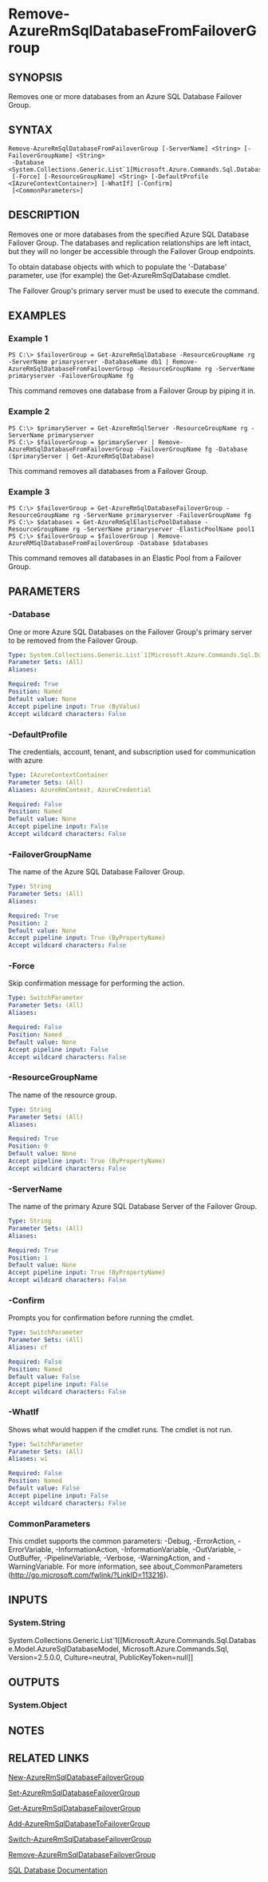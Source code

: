 ﻿---
external help file: Microsoft.Azure.Commands.Sql.dll-Help.xml
Module Name: AzureRM.Sql
online help: https://docs.microsoft.com/en-us/powershell/module/azurerm.sql/remove-azurermsqldatabasefromfailovergroup
schema: 2.0.0
---

# Remove-AzureRmSqlDatabaseFromFailoverGroup

## SYNOPSIS
Removes one or more databases from an Azure SQL Database Failover Group.

## SYNTAX

```
Remove-AzureRmSqlDatabaseFromFailoverGroup [-ServerName] <String> [-FailoverGroupName] <String>
 -Database <System.Collections.Generic.List`1[Microsoft.Azure.Commands.Sql.Database.Model.AzureSqlDatabaseModel]>
 [-Force] [-ResourceGroupName] <String> [-DefaultProfile <IAzureContextContainer>] [-WhatIf] [-Confirm]
 [<CommonParameters>]
```

## DESCRIPTION
Removes one or more databases from the specified Azure SQL Database Failover Group. The databases and replication relationships are left intact, but they will no longer be accessible through the Failover Group endpoints.

To obtain database objects with which to populate the '-Database' parameter, use (for example) the Get-AzureRmSqlDatabase cmdlet.

The Failover Group's primary server must be used to execute the command.

## EXAMPLES

### Example 1
```
PS C:\> $failoverGroup = Get-AzureRmSqlDatabase -ResourceGroupName rg -ServerName primaryserver -DatabaseName db1 | Remove-AzureRmSqlDatabaseFromFailoverGroup -ResourceGroupName rg -ServerName primaryserver -FailoverGroupName fg
```

This command removes one database from a Failover Group by piping it in.

### Example 2
```
PS C:\> $primaryServer = Get-AzureRmSqlServer -ResourceGroupName rg -ServerName primaryserver
PS C:\> $failoverGroup = $primaryServer | Remove-AzureRmSqlDatabaseFromFailoverGroup -FailoverGroupName fg -Database ($primaryServer | Get-AzureRmSqlDatabase)
```

This command removes all databases from a Failover Group.

### Example 3
```
PS C:\> $failoverGroup = Get-AzureRmSqlDatabaseFailoverGroup -ResourceGroupName rg -ServerName primaryserver -FailoverGroupName fg
PS C:\> $databases = Get-AzureRmSqlElasticPoolDatabase -ResourceGroupName rg -ServerName primaryserver -ElasticPoolName pool1
PS C:\> $failoverGroup = $failoverGroup | Remove-AzureRMSqlDatabaseFromFailoverGroup -Database $databases
```

This command removes all databases in an Elastic Pool from a Failover Group.

## PARAMETERS

### -Database
One or more Azure SQL Databases on the Failover Group's primary server to be removed from the Failover Group.

```yaml
Type: System.Collections.Generic.List`1[Microsoft.Azure.Commands.Sql.Database.Model.AzureSqlDatabaseModel]
Parameter Sets: (All)
Aliases: 

Required: True
Position: Named
Default value: None
Accept pipeline input: True (ByValue)
Accept wildcard characters: False
```

### -DefaultProfile
The credentials, account, tenant, and subscription used for communication with azure

```yaml
Type: IAzureContextContainer
Parameter Sets: (All)
Aliases: AzureRmContext, AzureCredential

Required: False
Position: Named
Default value: None
Accept pipeline input: False
Accept wildcard characters: False
```

### -FailoverGroupName
The name of the Azure SQL Database Failover Group.

```yaml
Type: String
Parameter Sets: (All)
Aliases: 

Required: True
Position: 2
Default value: None
Accept pipeline input: True (ByPropertyName)
Accept wildcard characters: False
```

### -Force
Skip confirmation message for performing the action.

```yaml
Type: SwitchParameter
Parameter Sets: (All)
Aliases: 

Required: False
Position: Named
Default value: None
Accept pipeline input: False
Accept wildcard characters: False
```

### -ResourceGroupName
The name of the resource group.

```yaml
Type: String
Parameter Sets: (All)
Aliases: 

Required: True
Position: 0
Default value: None
Accept pipeline input: True (ByPropertyName)
Accept wildcard characters: False
```

### -ServerName
The name of the primary Azure SQL Database Server of the Failover Group.

```yaml
Type: String
Parameter Sets: (All)
Aliases: 

Required: True
Position: 1
Default value: None
Accept pipeline input: True (ByPropertyName)
Accept wildcard characters: False
```

### -Confirm
Prompts you for confirmation before running the cmdlet.

```yaml
Type: SwitchParameter
Parameter Sets: (All)
Aliases: cf

Required: False
Position: Named
Default value: False
Accept pipeline input: False
Accept wildcard characters: False
```

### -WhatIf
Shows what would happen if the cmdlet runs. The cmdlet is not run.

```yaml
Type: SwitchParameter
Parameter Sets: (All)
Aliases: wi

Required: False
Position: Named
Default value: False
Accept pipeline input: False
Accept wildcard characters: False
```

### CommonParameters
This cmdlet supports the common parameters: -Debug, -ErrorAction, -ErrorVariable, -InformationAction, -InformationVariable, -OutVariable, -OutBuffer, -PipelineVariable, -Verbose, -WarningAction, and -WarningVariable. For more information, see about_CommonParameters (http://go.microsoft.com/fwlink/?LinkID=113216).

## INPUTS

### System.String
System.Collections.Generic.List`1[[Microsoft.Azure.Commands.Sql.Database.Model.AzureSqlDatabaseModel, Microsoft.Azure.Commands.Sql, Version=2.5.0.0, Culture=neutral, PublicKeyToken=null]]

## OUTPUTS

### System.Object

## NOTES

## RELATED LINKS

[New-AzureRmSqlDatabaseFailoverGroup](./New-AzureRmSqlDatabaseFailoverGroup.md)

[Set-AzureRmSqlDatabaseFailoverGroup](./Set-AzureRmSqlDatabaseFailoverGroup.md)

[Get-AzureRmSqlDatabaseFailoverGroup](./Get-AzureRmSqlDatabaseFailoverGroup.md)

[Add-AzureRmSqlDatabaseToFailoverGroup](./Add-AzureRmSqlDatabaseToFailoverGroup.md)

[Switch-AzureRmSqlDatabaseFailoverGroup](./Switch-AzureRmSqlDatabaseFailoverGroup.md)

[Remove-AzureRmSqlDatabaseFailoverGroup](./Remove-AzureRmSqlDatabaseFailoverGroup.md)

[SQL Database Documentation](https://docs.microsoft.com/azure/sql-database/)
